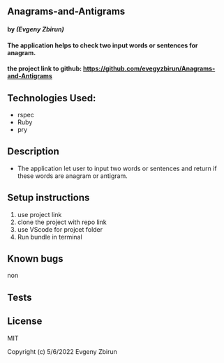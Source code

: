 ## Anagrams-and-Antigrams

#### by _**(Evgeny Zbirun)**_

#### The application helps to check two input words or sentences for anagram.



#### the project link to github: https://github.com/evegyzbirun/Anagrams-and-Antigrams

## Technologies Used:
* rspec
* Ruby
* pry
## Description
* The application let user to input  two words or sentences and return if these words are anagram or antigram.
## Setup instructions

1. use project link
2. clone the project with repo link
3. use VScode for projcet folder
4. Run bundle in terminal



## Known bugs
 non
## Tests
 
## License

MIT

Copyright (c) 5/6/2022 Evgeny Zbirun
